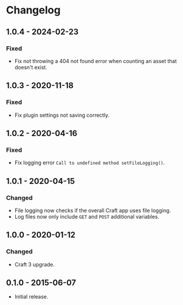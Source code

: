 # Changelog

## 1.0.4 - 2024-02-23

### Fixed
- Fix not throwing a 404 not found error when counting an asset that doesn't exist.

## 1.0.3 - 2020-11-18

### Fixed
- Fix plugin settings not saving correctly.

## 1.0.2 - 2020-04-16

### Fixed
- Fix logging error `Call to undefined method setFileLogging()`.

## 1.0.1 - 2020-04-15

### Changed
- File logging now checks if the overall Craft app uses file logging.
- Log files now only include `GET` and `POST` additional variables.

## 1.0.0 - 2020-01-12

### Changed
- Craft 3 upgrade.

## 0.1.0 - 2015-06-07

- Initial release.
